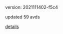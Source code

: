 version: 2021111402-f5c4

updated 59 avds

[details](https://github.com/0x74f917491bfa7ebfa379/ali_avd_db/blob/master/change_log/2021/11/14/02/f5c4.txt)